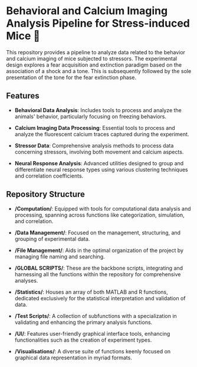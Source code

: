 # Behavioral and Calcium Imaging Analysis Pipeline for Stress-induced Mice 🐁

This repository provides a pipeline to analyze data related to the behavior and calcium imaging of mice subjected to stressors. The experimental design explores a fear acquisition and extinction paradigm based on the association of a shock and a tone. This is subsequently followed by the sole presentation of the tone for the fear extinction phase.

## Features

- **Behavioral Data Analysis**: Includes tools to process and analyze the animals' behavior, particularly focusing on freezing behaviors.

- **Calcium Imaging Data Processing**: Essential tools to process and analyze the fluorescent calcium traces captured during the experiment.

- **Stressor Data**: Comprehensive analysis methods to process data concerning stressors, involving both movement and calcium aspects.

- **Neural Response Analysis**: Advanced utilities designed to group and differentiate neural response types using various clustering techniques and correlation coefficients.

## Repository Structure

- **/Computation/**: Equipped with tools for computational data analysis and processing, spanning across functions like categorization, simulation, and correlation.

- **/Data Management/**: Focused on the management, structuring, and grouping of experimental data.

- **/File Management/**: Aids in the optimal organization of the project by managing file naming and searching.

- **/GLOBAL SCRIPTS/**: These are the backbone scripts, integrating and harnessing all the functions within the repository for comprehensive analyses.

- **/Statistics/**: Houses an array of both MATLAB and R functions, dedicated exclusively for the statistical interpretation and validation of data.

- **/Test Scripts/**: A collection of subfunctions with a specialization in validating and enhancing the primary analysis functions.

- **/UI/**: Features user-friendly graphical interface tools, enhancing functionalities such as the creation of experiment types.

- **/Visualisations/**: A diverse suite of functions keenly focused on graphical data representation in myriad formats.

